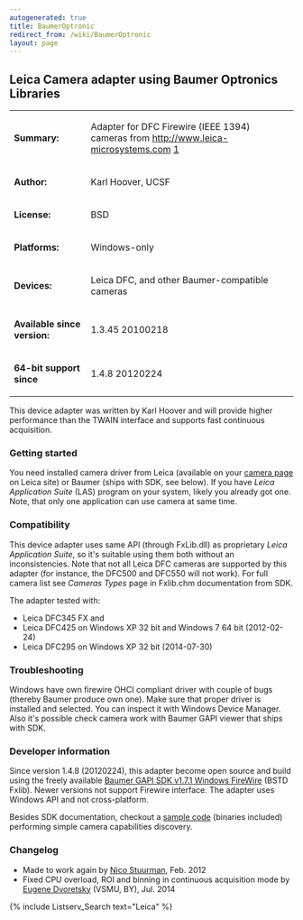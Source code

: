 ```yaml
---
autogenerated: true
title: BaumerOptronic
redirect_from: /wiki/BaumerOptronic
layout: page
---
```


## Leica Camera adapter using Baumer Optronics Libraries

<table>
<tr>
<td markdown="1">

**Summary:**

</td>
<td markdown="1">

Adapter for DFC Firewire (IEEE 1394) cameras from
<http://www.leica-microsystems.com>
[1](http://www.leica-microsystems.com)

</td>
</tr>
<tr>
<td markdown="1">

**Author:**

</td>
<td markdown="1">

Karl Hoover, UCSF

</td>
</tr>
<tr>
<td markdown="1">

**License:**

</td>
<td markdown="1">

BSD

</td>
</tr>
<tr>
<td markdown="1">

**Platforms:**

</td>
<td markdown="1">

Windows-only

</td>
</tr>
<tr>
<td markdown="1">

**Devices:**

</td>
<td markdown="1">

Leica DFC, and other Baumer-compatible cameras

</td>
</tr>
<tr>
<td markdown="1">

**Available since version:**

</td>
<td markdown="1">

1.3.45 20100218

</td>
<tr>
<td markdown="1">

**64-bit support since**

</td>
<td markdown="1">

1.4.8 20120224

</td>
</table>

This device adapter was written by Karl Hoover and will provide higher
performance than the TWAIN interface and supports fast continuous
acquisition.

### Getting started

You need installed camera driver from Leica (available on your [camera
page](http://www.leica-microsystems.com/products/microscope-cameras/) on
Leica site) or Baumer (ships with SDK, see below). If you have *Leica
Application Suite* (LAS) program on your system, likely you already got
one. Note, that only one application can use camera at same time.

### Compatibility

This device adapter uses same API (through FxLib.dll) as proprietary
*Leica Application Suite*, so it's suitable using them both without an
inconsistencies. Note that not all Leica DFC cameras are supported by
this adapter (for instance, the DFC500 and DFC550 will not work). For
full camera list see *Cameras Types* page in Fxlib.chm documentation
from SDK.

The adapter tested with:

-   Leica DFC345 FX and
-   Leica DFC425 on Windows XP 32 bit and Windows 7 64 bit (2012-02-24)
-   Leica DFC295 on Windows XP 32 bit (2014-07-30)

### Troubleshooting

Windows have own firewire OHCI compliant driver with couple of bugs
(thereby Baumer produce own one). Make sure that proper driver is
installed and selected. You can inspect it with Windows Device Manager.
Also it's possible check camera work with Baumer GAPI viewer that ships
with SDK.

### Developer information

Since version 1.4.8 (20120224), this adapter become open source and
build using the freely available [Baumer GAPI SDK v1.7.1 Windows
FireWire](http://www.baumer.com/int-en/products/identification-image-processing/software-and-starter-kits/baumer-gapi-sdk/)
(BSTD Fxlib). Newer versions not support Firewire interface. The adapter
uses Windows API and not cross-platform.

Besides SDK documentation, checkout a [sample
code](https://github.com/radioxoma/baumer) (binaries included)
performing simple camera capabilities discovery.

### Changelog

-   Made to work again by [Nico Stuurman](/users/Nico "wikilink"), Feb.
    2012
-   Fixed CPU overload, ROI and binning in continuous acquisition mode
    by [Eugene Dvoretsky](/users/radioxoma "wikilink") (VSMU, BY), Jul.
    2014

{% include Listserv_Search text="Leica" %}
